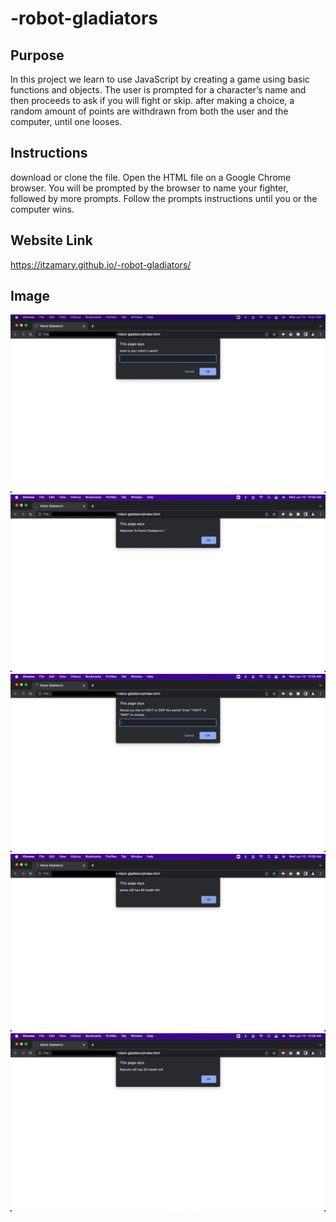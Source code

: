 # -robot-gladiators

## Purpose
In this project we learn to use JavaScript by creating a game using basic functions and objects. The user is prompted for a character’s name and then proceeds to ask if you will fight or skip. after making a choice, a random amount of points are withdrawn from both the user and the computer, until one looses.


## Instructions
download or clone the file. Open the HTML file on a Google Chrome browser. You will be prompted by the browser to name your fighter, followed by more prompts. Follow the prompts instructions until you or the computer wins. 

## Website Link
https://itzamary.github.io/-robot-gladiators/

## Image
![](./assets/images/charName.png)
![](./assets/images/welcome.png)
![](./assets/images/fight.png)
![](./assets/images/username.png)
![](./assets//images/AiBot.png)
